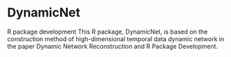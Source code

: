 # DynamicNet
R package development
This R package, DynamicNet, is based on the construction method of high-dimensional temporal data dynamic network in the paper Dynamic Network Reconstruction and R Package Development.
